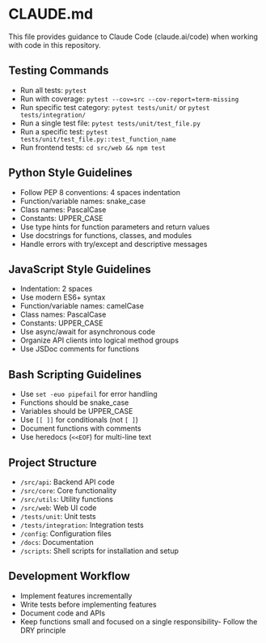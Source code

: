 # CLAUDE.md

This file provides guidance to Claude Code (claude.ai/code) when working with code in this repository.

## Testing Commands
- Run all tests: `pytest`
- Run with coverage: `pytest --cov=src --cov-report=term-missing`
- Run specific test category: `pytest tests/unit/` or `pytest tests/integration/`
- Run a single test file: `pytest tests/unit/test_file.py`
- Run a specific test: `pytest tests/unit/test_file.py::test_function_name`
- Run frontend tests: `cd src/web && npm test`

## Python Style Guidelines
- Follow PEP 8 conventions: 4 spaces indentation
- Function/variable names: snake_case
- Class names: PascalCase
- Constants: UPPER_CASE
- Use type hints for function parameters and return values
- Use docstrings for functions, classes, and modules
- Handle errors with try/except and descriptive messages

## JavaScript Style Guidelines
- Indentation: 2 spaces
- Use modern ES6+ syntax
- Function/variable names: camelCase
- Class names: PascalCase
- Constants: UPPER_CASE
- Use async/await for asynchronous code
- Organize API clients into logical method groups
- Use JSDoc comments for functions

## Bash Scripting Guidelines
- Use `set -euo pipefail` for error handling
- Functions should be snake_case
- Variables should be UPPER_CASE
- Use `[[ ]]` for conditionals (not `[ ]`)
- Document functions with comments
- Use heredocs (`<<EOF`) for multi-line text

## Project Structure
- `/src/api`: Backend API code
- `/src/core`: Core functionality
- `/src/utils`: Utility functions
- `/src/web`: Web UI code
- `/tests/unit`: Unit tests
- `/tests/integration`: Integration tests
- `/config`: Configuration files
- `/docs`: Documentation
- `/scripts`: Shell scripts for installation and setup

## Development Workflow
- Implement features incrementally
- Write tests before implementing features
- Document code and APIs
- Keep functions small and focused on a single responsibility- Follow the DRY principle

